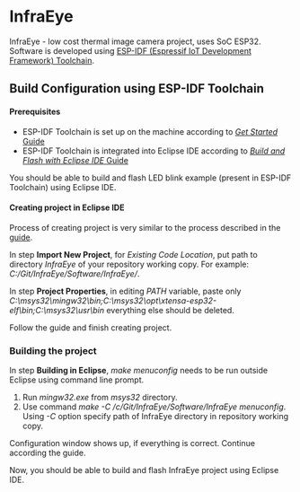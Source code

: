 # InfraEye

InfraEye - low cost thermal image camera project, uses SoC ESP32. Software is developed using [ESP-IDF (Espressif IoT Development Framework) Toolchain](<https://docs.espressif.com/projects/esp-idf/en/latest/get-started/index.html#introduction>).

## Build Configuration using ESP-IDF Toolchain

#### Prerequisites

* ESP-IDF Toolchain is set up on the machine according to [*Get Started* Guide](<https://docs.espressif.com/projects/esp-idf/en/latest/get-started/index.html#introduction>)
* ESP-IDF Toolchain is integrated into Eclipse IDE according to [*Build and Flash with Eclipse IDE* Guide](<https://docs.espressif.com/projects/esp-idf/en/latest/get-started/eclipse-setup.html>)

You should be able to build and flash LED blink example (present in ESP-IDF Toolchain) using Eclipse IDE.

#### Creating project in Eclipse IDE

Process of creating project is very similar to the process described in the [guide](<https://docs.espressif.com/projects/esp-idf/en/latest/get-started/eclipse-setup.html>).

In step **Import New Project**, for *Existing Code Location*, put path to directory *InfraEye* of your repository working copy. For example: *C:/Git/InfraEye/Software/InfraEye/*.

In step **Project Properties**, in editing *PATH* variable, paste only *C:\msys32\mingw32\bin;C:\msys32\opt\xtensa-esp32-elf\bin;C:\msys32\usr\bin* everything else should be deleted.

Follow the guide and finish creating project. 

### Building the project

In step **Building in Eclipse**, *make menuconfig* needs to be run outside Eclipse using command line prompt.

1. Run *mingw32.exe* from *msys32* directory.
2. Use command *make -C /c/Git/InfraEye/Software/InfraEye menuconfig*. Using *-C* option specify path of InfraEye directory in repository working copy. 

Configuration window shows up, if everything is correct. Continue according the guide. 

Now, you should be able to build and flash InfraEye project using Eclipse IDE.